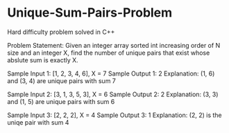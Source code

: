 # Unique-Sum-Pairs-Problem
Hard difficulty problem solved in C++

Problem Statement:
Given an integer array sorted int increasing order of N size and an integer X, find the number of unique pairs that exist
whose abslute sum is exactly X.

Sample Input 1: [1, 2, 3, 4, 6],  X = 7
Sample Output 1: 2
Explanation: (1, 6) and (3, 4) are unique pairs with sum 7

Sample Input 2: [3, 1, 3, 5, 3], X = 6
Sample Output 2: 2
Explanation: (3, 3) and (1, 5) are unique pairs with sum 6

Sample Input 3: [2, 2, 2], X = 4
Sample Output 3: 1
Explanation: (2, 2) is the uniqe pair with sum 4
